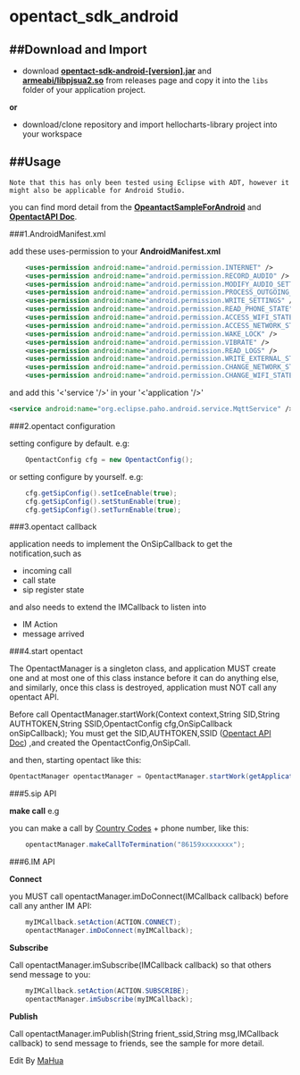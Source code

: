 opentact_sdk_android
====================

##Download and Import
---

 - download **[opentact-sdk-android-[version].jar](https://github.com/opentact/opentact_sdk_android/releases)** and **[armeabi/libpjsua2.so](https://github.com/opentact/opentact_sdk_android/releases)** from releases page and copy it into the `libs` folder of your
 application project.

 **or**
 
 - download/clone repository and import hellocharts-library project into your workspace

##Usage
---

    Note that this has only been tested using ​Eclipse with ADT, however it might also be applicable for ​Android Studio.

you can find mord detail from the **[OpeantactSampleForAndroid]()** and **[OpentactAPI Doc](http://opentact-api-documentation.readthedocs.org/en/latest/index.html#)**.

###1.AndroidManifest.xml

add these uses-permission to your **AndroidManifest.xml**

```xml
    <uses-permission android:name="android.permission.INTERNET" />
    <uses-permission android:name="android.permission.RECORD_AUDIO" />
    <uses-permission android:name="android.permission.MODIFY_AUDIO_SETTINGS" />
    <uses-permission android:name="android.permission.PROCESS_OUTGOING_CALLS" />
    <uses-permission android:name="android.permission.WRITE_SETTINGS" />
    <uses-permission android:name="android.permission.READ_PHONE_STATE" />
    <uses-permission android:name="android.permission.ACCESS_WIFI_STATE" />
    <uses-permission android:name="android.permission.ACCESS_NETWORK_STATE" />
    <uses-permission android:name="android.permission.WAKE_LOCK" />
    <uses-permission android:name="android.permission.VIBRATE" />
    <uses-permission android:name="android.permission.READ_LOGS" />
    <uses-permission android:name="android.permission.WRITE_EXTERNAL_STORAGE" />
    <uses-permission android:name="android.permission.CHANGE_NETWORK_STATE"/>
    <uses-permission android:name="android.permission.CHANGE_WIFI_STATE"/>
```

and add this '<'service '/>' in your '<'application '/>'

```xml
<service android:name="org.eclipse.paho.android.service.MqttService" />

```

###2.opentact configuration

setting configure by default. e.g:

```java
    OpentactConfig cfg = new OpentactConfig();
```

or setting configure by yourself. e.g:

```java
    cfg.getSipConfig().setIceEnable(true);
    cfg.getSipConfig().setStunEnable(true);
	cfg.getSipConfig().setTurnEnable(true);
```

###3.opentact callback

application needs to implement the OnSipCallback to get the notification,such as <br>
 - incoming call<br>
 - call state<br>
 - sip register state<br>

and also needs to extend the IMCallback to listen into<br>
 - IM Action<br>
 - message arrived<br>

###4.start opentact

The OpentactManager is a singleton class, and application MUST create one and at most one of this class instance before it can do anything else,
and similarly, once this class is destroyed, application must NOT call any opentact API.

Before call OpentactManager.startWork(Context context,String SID,String AUTHTOKEN,String SSID,OpentactConfig cfg,OnSipCallback onSipCallback);
 You must get the SID,AUTHTOKEN,SSID ([Opentact API Doc](http://opentact-api-documentation.readthedocs.org/en/latest/index.html#))  ,and created the OpentactConfig,OnSipCall. 

and then, starting opentact like this:
```java
OpentactManager opentactManager = OpentactManager.startWork(getApplicationContext(), SID, AUTHTOKEN, SSID, cfg, onSipCallback);
```

###5.sip API

**make call** e.g

you can make a call by [Country Codes](https://countrycode.org/) + phone number, like this:
```java
    opentactManager.makeCallToTermination("86159xxxxxxxx");
```

###6.IM API 

**Connect** 

you MUST call opentactManager.imDoConnect(IMCallback callback) before call any anther IM API:
```java
    myIMCallback.setAction(ACTION.CONNECT);
    opentactManager.imDoConnect(myIMCallback);
```

**Subscribe**

Call opentactManager.imSubscribe(IMCallback callback) so that others send message to you:
```java
    myIMCallback.setAction(ACTION.SUBSCRIBE);
    opentactManager.imSubscribe(myIMCallback);
```

**Publish**

Call opentactManager.imPublish(String frient_ssid,String msg,IMCallback callback) to send message to friends,
see the sample for more detail.


Edit By [MaHua](http://mahua.jser.me)